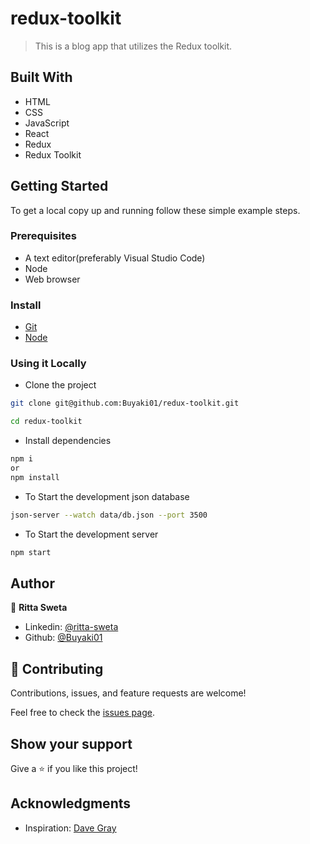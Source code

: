 # redux-toolkit

> This is a blog app that utilizes the Redux toolkit.

## Built With

- HTML
- CSS
- JavaScript
- React
- Redux
- Redux Toolkit

## Getting Started

To get a local copy up and running follow these simple example steps.

### Prerequisites
- A text editor(preferably Visual Studio Code)
- Node
- Web browser

### Install
- [Git](https://git-scm.com/downloads)
- [Node](https://nodejs.org/en/download/)

### Using it Locally

- Clone the project

```bash 
git clone git@github.com:Buyaki01/redux-toolkit.git

cd redux-toolkit
```

- Install dependencies

```bash
npm i 
or
npm install
```

- To Start the development json database
```bash
json-server --watch data/db.json --port 3500
```

- To Start the development server
```bash
npm start
```

## Author
👤 **Ritta Sweta**

- Linkedin: [@ritta-sweta](https://www.linkedin.com/in/ritta-sweta/)
- Github: [@Buyaki01](https://github.com/Buyaki01)

## 🤝 Contributing

Contributions, issues, and feature requests are welcome!

Feel free to check the [issues page](https://github.com/Buyaki01/redux-toolkit/issues).

## Show your support

Give a ⭐️ if you like this project!

## Acknowledgments
- Inspiration: [Dave Gray](https://www.youtube.com/@DaveGrayTeachesCode)
